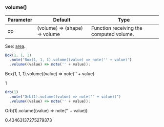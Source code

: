 ### volume()
Parameter|Default|Type
---|---|---
op|(volume) => (shape) => volume|Function receiving the computed volume.

See: [area](#https://raw.githubusercontent.com/jsxcad/JSxCAD/master/nb/api/area.nb).

```JavaScript
Box(1, 1, 1)
  .note("Box(1, 1, 1).volume((value) => note('' + value)")
  .volume((value) => note('' + value));
```

Box(1, 1, 1).volume((value) => note('' + value)

1

```JavaScript
Orb(1)
  .note("Orb(1).volume((value) => note('' + value))")
  .volume((value) => note('' + value));
```

Orb(1).volume((value) => note('' + value))

0.43463137275279373
